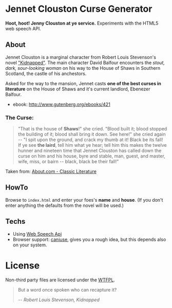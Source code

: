 Jennet Clouston Curse Generator
===============================

**Hoot, hoot! Jenny Clouston at ye service.** Experiments with the HTML5 web speech API.

About
-----

Jennet Clouston is a marginal character from Robert Louis Stevenson's novel ["Kidnapped"](http://en.wikipedia.org/wiki/Kidnapped_%28novel%29).
The main character David Balfour encounters the *stout, dark, sour-looking woman* on his way to the House of Shaws in Southern Scotland, the castle of his anchestors.

Asked for the way to the mansion, Jennet casts **one of the best curses in literature** on the House of Shaws and it's current landlord, Ebenezer Balfour.

* ebook: http://www.gutenberg.org/ebooks/421

### The Curse:

> "That is the house of **Shaws**!" she cried. "Blood built it; blood stopped the building of it; blood shall bring it down. See here!" she cried again -- "I spit upon the ground, and crack my thumb at it! Black be its fall! If ye see **the laird**, tell him what ye hear; tell him this makes the twelve hunner and nineteen time that Jennet Clouston has called down the curse on him and his house, byre and stable, man, guest, and master, wife, miss, or bairn -- black, black be their fall!"

Taken from: [About.com - Classic Literature](http://classiclit.about.com/library/bl-etexts/rlstevenson/bl-rlst-kid-2.htm)

HowTo
-----

Browse to `index.html` and enter your foes's **name** and **house**. (If you don't enter anything the defaults from the novel will be used.)

Techs
----

 * Using [Web Speech Api](https://dvcs.w3.org/hg/speech-api/raw-file/tip/speechapi.html)
 * Browser support: [caniuse](http://caniuse.com/#feat=speech-recognition), gives you a rough idea, but this depends also on your system.

License
=======

Non-third party files are licensed under the [WTFPL](http://www.wtfpl.net/about/).

> But a word once spoken who can recapture it?
>
> -- <cite>Robert Louis Stevenson, Kidnapped</cite>
